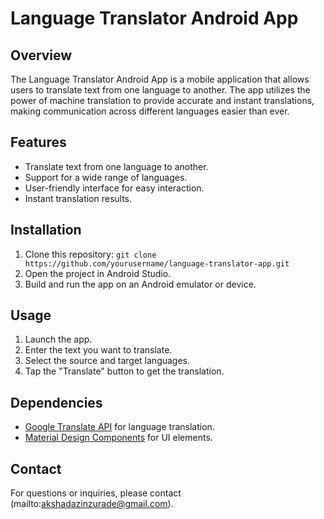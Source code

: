 # Language Translator Android App

## Overview

The Language Translator Android App is a mobile application that allows users to translate text from one language to another. The app utilizes the power of machine translation to provide accurate and instant translations, making communication across different languages easier than ever.

## Features

- Translate text from one language to another.
- Support for a wide range of languages.
- User-friendly interface for easy interaction.
- Instant translation results.


## Installation

1. Clone this repository: `git clone https://github.com/yourusername/language-translator-app.git`
2. Open the project in Android Studio.
3. Build and run the app on an Android emulator or device.

## Usage

1. Launch the app.
2. Enter the text you want to translate.
3. Select the source and target languages.
4. Tap the "Translate" button to get the translation.

## Dependencies

- [Google Translate API](https://cloud.google.com/translate) for language translation.
- [Material Design Components](https://material.io/components) for UI elements.


## Contact

For questions or inquiries, please contact (mailto:akshadazinzurade@gmail.com).


